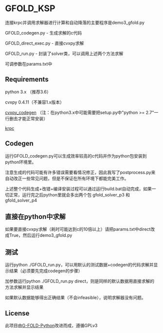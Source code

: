 # GFOLD_KSP

连接krpc并调用求解器进行计算和自动降落的主要程序是demo3_gfold.py

GFOLD_codegen.py - 生成求解的c代码

GFOLD_direct_exec.py - 直接cvxpy求解

GFOLD_run.py - 封装了solver类，可以调用上述两个方法求解

可调参数在params.txt中

## Requirements

python 3.x （推荐3.6）

cvxpy 0.4.11（不兼容1.x版本）

[cvxpy_codegen](https://github.com/moehle/cvxpy_codegen) （注：在python3.x中可能需要把setup.py中"python >= 2.7"一行删去才能正常安装）

[krpc](http://krpc.github.io/krpc/)

## Codegen

运行GFOLD_codegen.py可以生成效率较高的c代码并作为python包安装到python环境里。

注意生成的代码可能有许多错误需要看情况修正，因此我写了postprocess.py来自动改正一些常见问题，但是不保证在所有环境下都能完美工作。

上述整个代码生成+改错+编译安装过程可以通过运行build.bat自动完成，如果一切正常，运行完之后python里就会多出两个包 gfold_solver_p3 和 gfold_solver_p4 

## 直接在python中求解

如果要直接cvxpy求解（耗时可能达到c的10倍以上）请把params.txt中direct改成True，然后运行demo3_gfold.py

## 测试

运行python ./GFOLD_run.py，可以用默认的测试数据+codegen的代码求解并显示结果（必须要先完成codegen的步骤）

加参数运行python ./GFOLD_run.py direct，则是同样的默认数据用直接求解的方法求解并显示结果

如果默认数据能够得出正确结果（不会infeasible），说明求解器没有问题。

## License

此项目由[G-FOLD-Python](https://github.com/jonnyhyman/G-FOLD-Python)改进而成，遵循GPLv3
